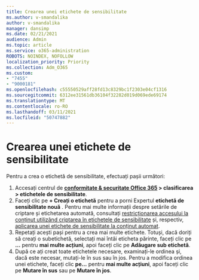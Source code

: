 ```yaml
---
title: Crearea unei etichete de sensibilitate
ms.author: v-smandalika
author: v-smandalika
manager: dansimp
ms.date: 02/21/2021
audience: Admin
ms.topic: article
ms.service: o365-administration
ROBOTS: NOINDEX, NOFOLLOW
localization_priority: Priority
ms.collection: Adm_O365
ms.custom:
- "7455"
- "9000181"
ms.openlocfilehash: c55550529aff28fd13c8329bc1f2303e04cf1316
ms.sourcegitcommit: 6312ee31561db36104f32282d019d069ede69174
ms.translationtype: MT
ms.contentlocale: ro-RO
ms.lasthandoff: 03/11/2021
ms.locfileid: "50747882"
---
```

# <a name="create-a-sensitivity-label"></a>Crearea unei etichete de sensibilitate

Pentru a crea o etichetă de sensibilitate, efectuați pașii următori:

1. Accesați centrul de **[conformitate & securitate Office 365](https://sip.protection.office.com/) > clasificarea > etichetele de sensibilitate**.
2. Faceți clic pe **+ Creați o etichetă** pentru a porni Expertul **etichetă de sensibilitate nouă** . Pentru mai multe informații despre setările de criptare și etichetarea automată, consultați [restricționarea accesului la conținut utilizând criptarea în etichetele de sensibilitate](https://docs.microsoft.com/microsoft-365/compliance/encryption-sensitivity-labels) și, respectiv, [aplicarea unei etichete de sensibilitate la conținut automat](https://docs.microsoft.com/microsoft-365/compliance/apply-sensitivity-label-automatically).
3. Repetați acești pași pentru a crea mai multe etichete. Totuși, dacă doriți să creați o subetichetă, selectați mai întâi eticheta părinte, faceți clic pe **...** pentru **mai multe acțiuni**, apoi faceți clic pe **Adăugare sub etichetă**.
4. După ce ați creat toate etichetele necesare, examinați-le ordinea și, dacă este necesar, mutați-le în sus sau în jos. Pentru a modifica ordinea unei etichete, faceți clic **pe...** pentru **mai multe acțiuni**, apoi faceți clic pe **Mutare în sus** sau pe **Mutare în jos**. 
